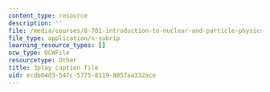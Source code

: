 ```yaml
---
content_type: resource
description: ''
file: /media/courses/8-701-introduction-to-nuclear-and-particle-physics-fall-2020/ecdb04d3547c577581198057aa332ace_9QPqYAr-Zsc.vtt
file_type: application/x-subrip
learning_resource_types: []
ocw_type: OCWFile
resourcetype: Other
title: 3play caption file
uid: ecdb04d3-547c-5775-8119-8057aa332ace
---
```

